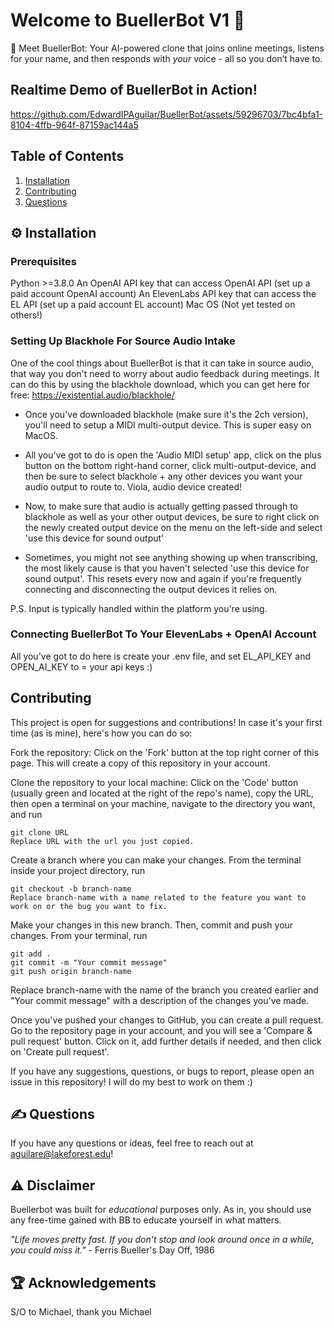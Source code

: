 # Welcome to BuellerBot V1 👋

🤖 Meet BuellerBot: Your AI-powered clone that joins online meetings, listens for your name, and then responds with *your* voice - all so you don’t have to. 

## Realtime Demo of BuellerBot in Action!

https://github.com/EdwardIPAguilar/BuellerBot/assets/59296703/7bc4bfa1-8104-4ffb-964f-87159ac144a5

## Table of Contents

1. [Installation](#installation)
2. [Contributing](#contributing)
3. [Questions](#questions)

## ⚙️ Installation

### Prerequisites
Python >=3.8.0
An OpenAI API key that can access OpenAI API (set up a paid account OpenAI account)
An ElevenLabs API key that can access the EL API (set up a paid account EL account)
Mac OS (Not yet tested on others!)

### Setting Up Blackhole For Source Audio Intake
One of the cool things about BuellerBot is that it can take in source audio, that way you don't need to worry about audio feedback during meetings. It can do this by using the blackhole download, which you can get here for free: https://existential.audio/blackhole/

  - Once you've downloaded blackhole (make sure it's the 2ch version), you'll need to setup a MIDI multi-output device. This is super easy on MacOS.

  - All you've got to do is open the 'Audio MIDI setup' app, click on the plus button on the bottom right-hand corner, click multi-output-device, and then be sure to select blackhole + any other devices you want your audio output to route to. Viola, audio device created!

  - Now, to make sure that audio is actually getting passed through to blackhole as well as your other output devices, be sure to right click on the newly created output device on the menu on the left-side and select 'use this device for sound output'

  - Sometimes, you might not see anything showing up when transcribing, the most likely cause is that you haven't selected 'use this device for sound output'. This resets every now and again if you're frequently connecting and disconnecting the output devices it relies on. 

P.S. Input is typically handled within the platform you're using. 

### Connecting BuellerBot To Your ElevenLabs + OpenAI Account
All you've got to do here is create your .env file, and set EL_API_KEY and OPEN_AI_KEY to = your api keys :)

## Contributing

This project is open for suggestions and contributions! In case it's your first time (as is mine), here's how you can do so:

Fork the repository: Click on the 'Fork' button at the top right corner of this page. This will create a copy of this repository in your account.

Clone the repository to your local machine: Click on the 'Code' button (usually green and located at the right of the repo's name), copy the URL, then open a terminal on your machine, navigate to the directory you want, and run

```
git clone URL
Replace URL with the url you just copied.
```

Create a branch where you can make your changes. From the terminal inside your project directory, run

```
git checkout -b branch-name
Replace branch-name with a name related to the feature you want to work on or the bug you want to fix.
```

Make your changes in this new branch.
Then, commit and push your changes. From your terminal, run

```
git add .
git commit -m "Your commit message"
git push origin branch-name
```

Replace branch-name with the name of the branch you created earlier and "Your commit message" with a description of the changes you've made.

Once you've pushed your changes to GitHub, you can create a pull request. Go to the repository page in your account, and you will see a 'Compare & pull request' button. Click on it, add further details if needed, and then click on 'Create pull request'.

If you have any suggestions, questions, or bugs to report, please open an issue in this repository! I will do my best to work on them :)

## ✍️ Questions

If you have any questions or ideas, feel free to reach out at aguilare@lakeforest.edu!

## ⚠️ Disclaimer
Buellerbot was built for *educational* purposes only. As in, you should use any free-time gained with BB to educate yourself in what matters. 

*"Life moves pretty fast. If you don't stop and look around once in a while, you could miss it."* - Ferris Bueller's Day Off, 1986

## 🏆 Acknowledgements

S/O to Michael, thank you Michael
